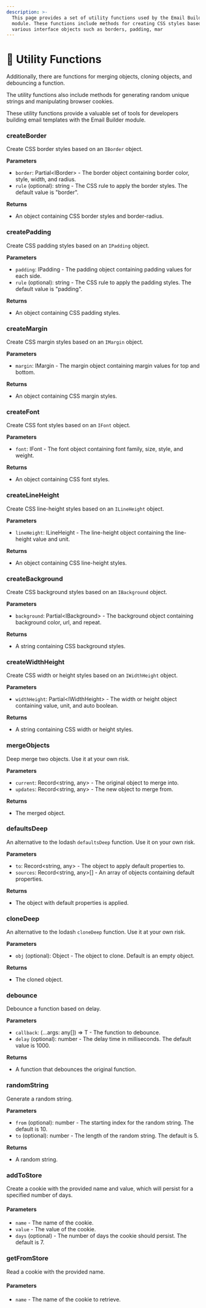 ```yaml
---
description: >-
  This page provides a set of utility functions used by the Email Builder
  module. These functions include methods for creating CSS styles based on
  various interface objects such as borders, padding, mar
---
```


# 🔌 Utility Functions

Additionally, there are functions for merging objects, cloning objects, and debouncing a function.&#x20;

The utility functions also include methods for generating random unique strings and manipulating browser cookies.&#x20;

These utility functions provide a valuable set of tools for developers building email templates with the Email Builder module.

### createBorder

Create CSS border styles based on an `IBorder` object.

**Parameters**

* `border`: Partial\<IBorder> - The border object containing border color, style, width, and radius.
* `rule` (optional): string - The CSS rule to apply the border styles. The default value is "border".

**Returns**

* An object containing CSS border styles and border-radius.

### createPadding

Create CSS padding styles based on an `IPadding` object.

**Parameters**

* `padding`: IPadding - The padding object containing padding values for each side.
* `rule` (optional): string - The CSS rule to apply the padding styles. The default value is "padding".

**Returns**

* An object containing CSS padding styles.

### createMargin

Create CSS margin styles based on an `IMargin` object.

**Parameters**

* `margin`: IMargin - The margin object containing margin values for top and bottom.

**Returns**

* An object containing CSS margin styles.

### createFont

Create CSS font styles based on an `IFont` object.

**Parameters**

* `font`: IFont - The font object containing font family, size, style, and weight.

**Returns**

* An object containing CSS font styles.

### createLineHeight

Create CSS line-height styles based on an `ILineHeight` object.

**Parameters**

* `lineHeight`: ILineHeight - The line-height object containing the line-height value and unit.

**Returns**

* An object containing CSS line-height styles.

### createBackground

Create CSS background styles based on an `IBackground` object.

**Parameters**

* `background`: Partial\<IBackground> - The background object containing background color, url, and repeat.

**Returns**

* A string containing CSS background styles.

### createWidthHeight

Create CSS width or height styles based on an `IWidthHeight` object.

**Parameters**

* `widthHeight`: Partial\<IWidthHeight> - The width or height object containing value, unit, and auto boolean.

**Returns**

* A string containing CSS width or height styles.

### mergeObjects

Deep merge two objects. Use it at your own risk.

**Parameters**

* `current`: Record\<string, any> - The original object to merge into.
* `updates`: Record\<string, any> - The new object to merge from.

**Returns**

* The merged object.

### defaultsDeep

An alternative to the lodash `defaultsDeep` function. Use it on your own risk.

**Parameters**

* `to`: Record\<string, any> - The object to apply default properties to.
* `sources`: Record\<string, any>\[] - An array of objects containing default properties.

**Returns**

* The object with default properties is applied.

### cloneDeep

An alternative to the lodash `cloneDeep` function. Use it at your own risk.

**Parameters**

* `obj` (optional): Object - The object to clone. Default is an empty object.

**Returns**

* The cloned object.

### debounce

Debounce a function based on delay.

**Parameters**

* `callback`: (...args: any\[]) => T - The function to debounce.
* `delay` (optional): number - The delay time in milliseconds. The default value is 1000.

**Returns**

* A function that debounces the original function.

### randomString

Generate a random string.

**Parameters**

* `from` (optional): number - The starting index for the random string. The default is 10.
* `to` (optional): number - The length of the random string. The default is 5.

**Returns**

* A random string.

### addToStore

Create a cookie with the provided name and value, which will persist for a specified number of days.

#### Parameters

* `name` - The name of the cookie.
* `value` - The value of the cookie.
* `days` (optional) - The number of days the cookie should persist. The default is 7.

### getFromStore

Read a cookie with the provided name.

#### Parameters

* `name` - The name of the cookie to retrieve.
